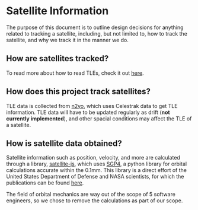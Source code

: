 # Satellite Information

The purpose of this document is to outline design decisions for anything related to tracking a satellite, including, but not limited to, how to track the satellite, and why we track it in the manner we do.

## How are satellites tracked?

To read more about how to read TLEs, check it out [here](https://celestrak.org/NORAD/documentation/tle-fmt.php).

## How does this project track satellites?

TLE data is collected from [n2yo](https://www.n2yo.com/?s=56315), which uses Celestrak data to get TLE information. TLE data will have to be updated regularly as drift (**not currently implemented**), and other spacial conditions may affect the TLE of a satellite.

## How is satellite data obtained?

Satellite information such as position, velocity, and more are calculated through a library, [satellite-js](https://github.com/shashwatak/satellite-js), which uses [SGP4](https://pypi.org/project/sgp4/), a python library for orbital calculations accurate within the 0.1mm. This library is a direct effort of the United States Department of Defense and NASA scientists, for which the publications can be found [here](https://celestrak.org/publications/AIAA/2006-6753/).

The field of orbital mechanics are way out of the scope of 5 software engineers, so we chose to remove the calculations as part of our scope.
